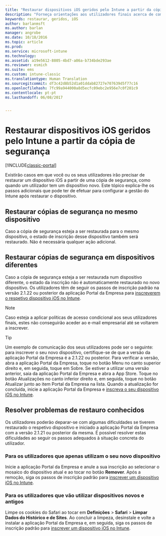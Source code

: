 ```yaml
---
title: "Restaurar dispositivos iOS geridos pelo Intune a partir da cópia de segurança"
description: "Forneça orientações aos utilizadores finais acerca de como voltarem a inscrever os respetivos dispositivos depois de os restaurarem a partir da cópia de segurança."
keywords: restaurar, geridos, iOS
author: barlanmsft
ms.author: barlan
manager: angrobe
ms.date: 10/18/2016
ms.topic: article
ms.prod: 
ms.service: microsoft-intune
ms.technology: 
ms.assetid: a19e5612-8805-4bd7-a86a-b734bde293ae
ms.reviewer: esmich
ms.suite: ems
ms.custom: intune-classic
ms.translationtype: Human Translation
ms.sourcegitcommit: df3c42d8b52d1a01ddab82727e707639d5f77c16
ms.openlocfilehash: 7fc99a944000a8d5ecfc09ebc2e956e7c0f201c9
ms.contentlocale: pt-pt
ms.lasthandoff: 06/08/2017


---
```


# <a name="restore-intune-managed-ios-devices-from-backup"></a>Restaurar dispositivos iOS geridos pelo Intune a partir da cópia de segurança

[!INCLUDE[classic-portal](../includes/classic-portal.md)]

Existirão casos em que você ou os seus utilizadores irão precisar de restaurar um dispositivo iOS a partir de uma cópia de segurança, como quando um utilizador tem um dispositivo novo. Este tópico explica-lhe os passos adicionais que pode ter de efetuar para configurar a gestão do Intune após restaurar o dispositivo.

## <a name="restoring-backups-onto-the-same-device"></a>Restaurar cópias de segurança no mesmo dispositivo

Caso a cópia de segurança esteja a ser restaurada para o mesmo dispositivo, o estado de inscrição desse dispositivo também será restaurado. Não é necessária qualquer ação adicional.

## <a name="restoring-backups-onto-different-devices"></a>Restaurar cópias de segurança em dispositivos diferentes

Caso a cópia de segurança esteja a ser restaurada num dispositivo diferente, o estado da inscrição não é automaticamente restaurado no novo dispositivo. Os utilizadores têm de seguir os passos de inscrição padrão na versão 2.1.22 ou posterior da aplicação Portal da Empresa para [inscreverem o respetivo dispositivo iOS no Intune](/intune-user-help/enroll-your-device-in-intune-ios).

> [!NOTE]
> Caso esteja a aplicar políticas de acesso condicional aos seus utilizadores finais, estes não conseguirão aceder ao e-mail empresarial até se voltarem a inscrever.

> [!TIP]
> Um exemplo de comunicação dos seus utilizadores pode ser o seguinte: para inscrever o seu novo dispositivo, certifique-se de que a versão da aplicação Portal da Empresa é a 2.1.22 ou posterior. Para verificar a versão, abra a aplicação Portal da Empresa, toque no botão Menu no canto superior direito e, em seguida, toque em Sobre. Se estiver a utilizar uma versão anterior, saia da aplicação Portal da Empresa e abra a App Store. Toque no botão Atualizações no canto inferior direito e, em seguida, toque no botão Atualizar junto ao item Portal da Empresa na lista. Quando a atualização for concluída, inicie a aplicação Portal da Empresa e [inscreva o seu dispositivo iOS no Intune](/intune-user-help/enroll-your-device-in-intune-ios).

## <a name="resolving-known-issues-with-restores"></a>Resolver problemas de restauro conhecidos

Os utilizadores poderão deparar-se com algumas dificuldades se tiverem restaurado o respetivo dispositivo e iniciado a aplicação Portal da Empresa com a versão 2.1.21 ou posterior da mesma. É possível resolver estas dificuldades ao seguir os passos adequados à situação concreta do utilizador.

### <a name="for-users-who-will-only-use-their-new-device"></a>Para os utilizadores que apenas utilizam o seu novo dispositivo
Inicie a aplicação Portal da Empresa e anule a sua inscrição ao selecionar o mosaico do dispositivo atual e ao tocar no botão __Remover__. Após a remoção, siga os passos de inscrição padrão para [inscrever um dispositivo iOS no Intune](/intune-user-help/enroll-your-device-in-intune-ios).

### <a name="for-users-who-will-use-both-their-old-and-new-devices"></a>Para os utilizadores que vão utilizar dispositivos novos e antigos
Limpe os cookies do Safari ao tocar em __Definições__ > __Safari__ > __Limpar Dados do Histórico e de Sites__. Ao concluir a limpeza, desinstale e volte a instalar a aplicação Portal da Empresa e, em seguida, siga os passos de inscrição padrão para [inscrever um dispositivo iOS no Intune](/intune-user-help/enroll-your-device-in-intune-ios).

